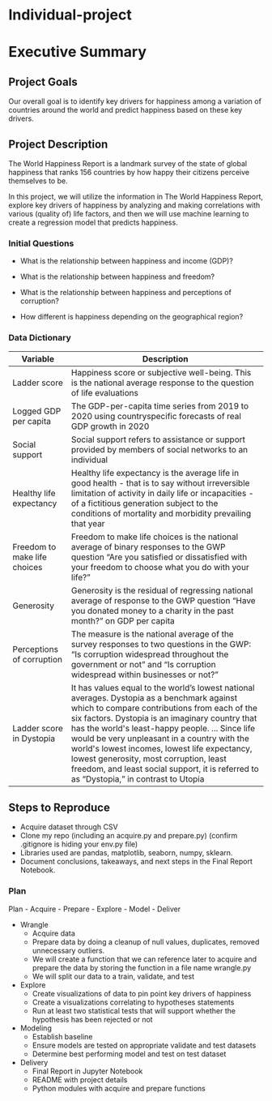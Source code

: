 # Individual-project
# Executive Summary

## Project Goals

Our overall goal is to identify key drivers for happiness among a variation of countries around the world and predict happiness based on these key drivers.


## Project Description

The World Happiness Report is a landmark survey of the state of global happiness that ranks 156 countries by how happy their citizens perceive themselves to be.

In this project, we will utilize the information in The World Happiness Report, explore key drivers of happiness by analyzing and making correlations with various (quality of) life factors, and then we will use machine learning to create a regression model that predicts happiness.


### Initial Questions

- What is the relationship between happiness and income (GDP)?

- What is the relationship between happiness and freedom?
    
- What is the relationship between happiness and perceptions of corruption?

- How different is happiness depending on the geographical region?



### Data Dictionary

| Variable            |     Description  |     
| ----------------    | ------------------ |
|Ladder score          | Happiness score or subjective well-being. This is the national average response to the question of life evaluations |
|Logged GDP per capita         | The GDP-per-capita time series from 2019 to 2020 using countryspecific forecasts of real GDP growth in 2020 |
|Social support             | Social support refers to assistance or support provided by members of social networks to an individual |
|Healthy life expectancy          | Healthy life expectancy is the average life in good health - that is to say without irreversible limitation of activity in daily life or incapacities - of a fictitious generation subject to the conditions of mortality and morbidity prevailing that year |
|Freedom to make life choices   | Freedom to make life choices is the national average of binary responses to the GWP question “Are you satisfied or dissatisfied with your freedom to choose what you do with your life?” |
|Generosity | Generosity is the residual of regressing national average of response to the GWP question “Have you donated money to a charity in the past month?” on GDP per capita |
|Perceptions of corruption           | The measure is the national average of the survey responses to two questions in the GWP: “Is corruption widespread throughout the government or not” and “Is corruption widespread within businesses or not?”  |
|Ladder score in Dystopia                 | It has values equal to the world’s lowest national averages. Dystopia as a benchmark against which to compare contributions from each of the six factors. Dystopia is an imaginary country that has the world's least-happy people. ... Since life would be very unpleasant in a country with the world's lowest incomes, lowest life expectancy, lowest generosity, most corruption, least freedom, and least social support, it is referred to as “Dystopia,” in contrast to Utopia |



## Steps to Reproduce

- Acquire dataset through CSV
- Clone my repo (including an acquire.py and prepare.py) (confirm .gitignore is hiding your env.py file)
- Libraries used are pandas, matplotlib, seaborn, numpy, sklearn.
- Document conclusions, takeaways, and next steps in the Final Report Notebook.

### Plan

Plan - Acquire - Prepare - Explore - Model - Deliver

- Wrangle
    - Acquire data
    - Prepare data by doing a cleanup of null values, duplicates, removed unnecessary outliers.
    - We will create a function that we can reference later to acquire and prepare the data by storing the function in a file name wrangle.py
    - We will split our data to a train, validate, and test
- Explore
    - Create visualizations of data to pin point key drivers of happiness
    - Create a visualizations correlating to hypotheses statements
    - Run at least two statistical tests that will support whether the hypothesis has been rejected or not
- Modeling
    - Establish baseline
    - Ensure models are tested on appropriate validate and test datasets
    - Determine best performing model and test on test dataset
- Delivery
    - Final Report in Jupyter Notebook
    - README with project details
    - Python modules with acquire and prepare functions